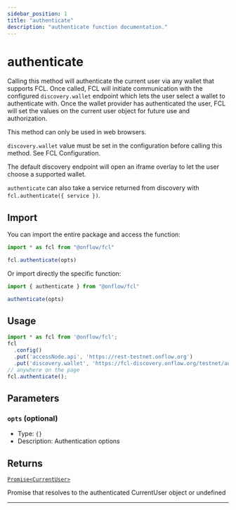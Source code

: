 ```yaml
---
sidebar_position: 1
title: "authenticate"
description: "authenticate function documentation."
---
```


<!-- THIS DOCUMENT IS AUTO-GENERATED FROM [onflow/fcl/src/fcl.ts](https://github.com/onflow/fcl-js/tree/master/packages/fcl/src/fcl.ts). DO NOT EDIT MANUALLY -->

# authenticate

Calling this method will authenticate the current user via any wallet that supports FCL. Once called, FCL will initiate communication with the configured `discovery.wallet` endpoint which lets the user select a wallet to authenticate with. Once the wallet provider has authenticated the user, FCL will set the values on the current user object for future use and authorization.

This method can only be used in web browsers.

`discovery.wallet` value must be set in the configuration before calling this method. See FCL Configuration.

The default discovery endpoint will open an iframe overlay to let the user choose a supported wallet.

`authenticate` can also take a service returned from discovery with `fcl.authenticate({ service })`.

## Import

You can import the entire package and access the function:

```typescript
import * as fcl from "@onflow/fcl"

fcl.authenticate(opts)
```

Or import directly the specific function:

```typescript
import { authenticate } from "@onflow/fcl"

authenticate(opts)
```

## Usage

```typescript
import * as fcl from '@onflow/fcl';
fcl
  .config()
  .put('accessNode.api', 'https://rest-testnet.onflow.org')
  .put('discovery.wallet', 'https://fcl-discovery.onflow.org/testnet/authn');
// anywhere on the page
fcl.authenticate();
```

## Parameters

### `opts` (optional)


- Type: `{}`
- Description: Authentication options


## Returns

[`Promise<CurrentUser>`](../types#currentuser)


Promise that resolves to the authenticated CurrentUser object or undefined

---